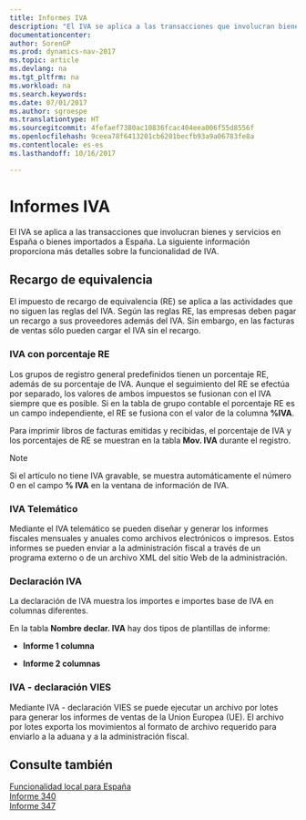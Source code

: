 ```yaml
---
title: Informes IVA
description: "El IVA se aplica a las transacciones que involucran bienes y servicios en España o bienes importados a España. La siguiente información proporciona más detalles sobre la funcionalidad de IVA."
documentationcenter: 
author: SorenGP
ms.prod: dynamics-nav-2017
ms.topic: article
ms.devlang: na
ms.tgt_pltfrm: na
ms.workload: na
ms.search.keywords: 
ms.date: 07/01/2017
ms.author: sgroespe
ms.translationtype: HT
ms.sourcegitcommit: 4fefaef7380ac10836fcac404eea006f55d8556f
ms.openlocfilehash: 9ceea78f6413201cb6201becfb93a9a06783fe8a
ms.contentlocale: es-es
ms.lasthandoff: 10/16/2017

---
```

# <a name="vat-reports"></a>Informes IVA
El IVA se aplica a las transacciones que involucran bienes y servicios en España o bienes importados a España. La siguiente información proporciona más detalles sobre la funcionalidad de IVA.  
  
## <a name="equivalence-charge"></a>Recargo de equivalencia  
 El impuesto de recargo de equivalencia (RE) se aplica a las actividades que no siguen las reglas del IVA. Según las reglas RE, las empresas deben pagar un recargo a sus proveedores además del IVA. Sin embargo, en las facturas de ventas sólo pueden cargar el IVA sin el recargo.  
  
### <a name="vat-with-ec-percentage"></a>IVA con porcentaje RE  
 Los grupos de registro general predefinidos tienen un porcentaje RE, además de su porcentaje de IVA. Aunque el seguimiento del RE se efectúa por separado, los valores de ambos impuestos se fusionan con el IVA siempre que es posible. Si en la tabla de grupo contable el porcentaje RE es un campo independiente, el RE se fusiona con el valor de la columna **%IVA**.  
  
 Para imprimir libros de facturas emitidas y recibidas, el porcentaje de IVA y los porcentajes de RE se muestran en la tabla **Mov. IVA** durante el registro.  
  
> [!NOTE]  
>  Si el artículo no tiene IVA gravable, se muestra automáticamente el número 0 en el campo **% IVA** en la ventana de información de IVA.  
  
### <a name="telematic-vat"></a>IVA Telemático  
 Mediante el IVA telemático se pueden diseñar y generar los informes fiscales mensuales y anuales como archivos electrónicos o impresos. Estos informes se pueden enviar a la administración fiscal a través de un programa externo o de un archivo XML del sitio Web de la administración.  
  
### <a name="vat-statement"></a>Declaración IVA  
 La declaración de IVA muestra los importes e importes base de IVA en columnas diferentes.  
  
 En la tabla **Nombre declar. IVA** hay dos tipos de plantillas de informe:  
  
-   **Informe 1 columna**  
  
-   **Informe 2 columnas**  
  
### <a name="vat-vies-declaration"></a>IVA - declaración VIES  
 Mediante IVA - declaración VIES se puede ejecutar un archivo por lotes para generar los informes de ventas de la Union Europea (UE). El archivo por lotes exporta los movimientos al formato de archivo requerido para enviarlo a la aduana y a la administración fiscal.  
  
## <a name="see-also"></a>Consulte también  
 [Funcionalidad local para España](spain-local-functionality.md)   
 [Informe 340](report-340.md)   
 [Informe 347](report-347.md)
